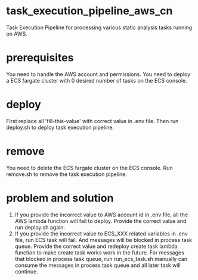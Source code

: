 # task_execution_pipeline_aws_cn
Task Execution Pipeline for processing various static analysis tasks running on AWS.

# prerequisites
You need to handle the AWS account and permissions.
You need to deploy a ECS fargate cluster with 0 desired number of tasks on the ECS console.

# deploy
First replace all 'fill-this-value' with correct value in .env file.
Then run deploy.sh to deploy task execution pipeline.

# remove
You need to delete the ECS fargate cluster on the ECS console.
Run remove.sh to remove the task execution pipeline.

# problem and solution
1. If you provide the incorrect value to AWS account id in .env file, all the AWS lambda function will fail to deploy.
Provide the correct value and run deploy.sh again.
2. If you provide the incorrect value to ECS_XXX related variables in .env file, run ECS task will fail. 
And messages will be blocked in process task queue. Provide the correct value and redeploy create task lambda function to make create task works work in the future.
For messages that blocked in process task queue, run run_ecs_task.sh manually can consume the messages in process task queue and all later task will continue.


